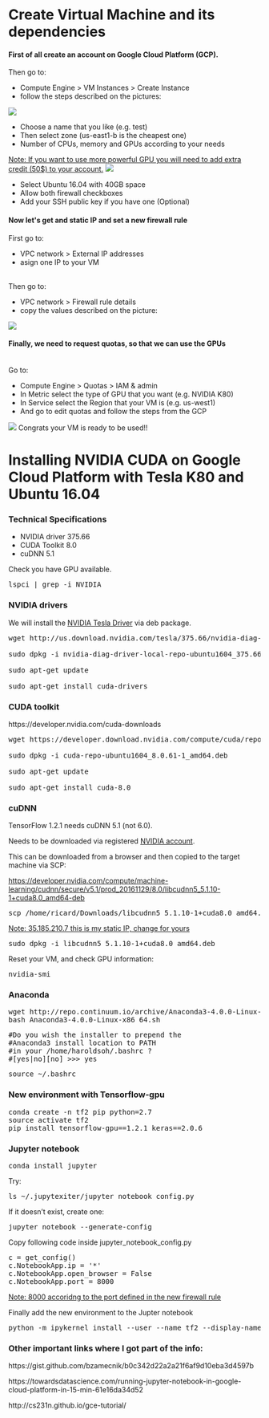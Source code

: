<h1>Create Virtual Machine and its dependencies</h4>
<h4>First of all create an account on Google Cloud Platform (GCP).</h4>
 <p>Then go to:
  <ul>
     <li>Compute Engine > VM Instances > Create Instance
     <li>follow the steps described on the pictures:
  </ul>
</p>
<img src="Images/Selection_001.png">
 <ul>
  <li>Choose a name that you like (e.g. test)</li>
  <li>Then select zone (us-east1-b is the cheapest one)</li>
  <li>Number of CPUs, memory and GPUs according to your needs</li>
</ul> 
<ins>Note: If you want to use more powerful GPU you will need to add extra credit (50$) to your account.</ins>
<img src="Images/Selection_002.png">
 <ul>
  <li>Select Ubuntu 16.04 with 40GB space</li>
  <li>Allow both firewall checkboxes</li>
  <li>Add your SSH public key if you have one (Optional)</li>
</ul>
<h4>Now let's get and static IP and set a new firewall rule</h4>
  <p>First go to:
  <ul>
     <li>VPC network > External IP addresses 
     <li>asign one IP to your VM
  </ul>
  <br>Then go to:
    <ul>
     <li>VPC network > Firewall rule details
     <li>copy the values described on the picture:
  </ul>
</p>
<img src="Images/Selection_003.png">
<h4>Finally, we need to request quotas, so that we can use the GPUs</h4>
  <br>Go to:
    <ul>
     <li>Compute Engine > Quotas > IAM & admin
     <li>In Metric select the type of GPU that you want (e.g. NVIDIA K80)
     <li>In Service select the Region that your VM is (e.g. us-west1)
     <li>And go to edit quotas and follow the steps from the GCP
  </ul>
</p>
<img src="Images/Selection_004.png">
Congrats your VM is ready to be used!!
<h1>Installing NVIDIA CUDA on Google Cloud Platform with Tesla K80 and Ubuntu 16.04</h1>
<h3>Technical Specifications</h3>
 <ul>
  <li>NVIDIA driver 375.66</li>
  <li>CUDA Toolkit 8.0</li>
  <li>cuDNN 5.1 </li>
</ul>
Check you have GPU available.
<pre>lspci | grep -i NVIDIA</pre>

<h3>NVIDIA drivers</h3>
We will install the <a href="http://www.nvidia.com/download/driverResults.aspx/118962/en-us">NVIDIA Tesla Driver</a> via deb package. </p> 
<pre>wget http://us.download.nvidia.com/tesla/375.66/nvidia-diag-driver-local-repo-ubuntu1604_375.66-1_amd64.deb
  <br>sudo dpkg -i nvidia-diag-driver-local-repo-ubuntu1604_375.66-1_amd64.deb
  <br>sudo apt-get update
  <br>sudo apt-get install cuda-drivers 
</pre>
<h3>CUDA toolkit</h3>
https://developer.nvidia.com/cuda-downloads
<pre>wget https://developer.download.nvidia.com/compute/cuda/repos/ubuntu1604/x86_64/cuda-repo-ubuntu1604_8.0.61-1_amd64.deb
  <br>sudo dpkg -i cuda-repo-ubuntu1604_8.0.61-1_amd64.deb
  <br>sudo apt-get update
  <br>sudo apt-get install cuda-8.0
</pre>
<h3>cuDNN</h3>
<p>TensorFlow 1.2.1 needs cuDNN 5.1 (not 6.0).</p>
<p>Needs to be downloaded via registered <a href="https://developer.nvidia.com/rdp/cudnn-download">NVIDIA account</a>.</p> 
<p>This can be downloaded from a browser and then copied to the target machine via SCP:</p>

https://developer.nvidia.com/compute/machine-learning/cudnn/secure/v5.1/prod_20161129/8.0/libcudnn5_5.1.10-1+cuda8.0_amd64-deb
<pre>scp /home/ricard/Downloads/libcudnn5_5.1.10-1+cuda8.0_amd64.deb ricard.durall@35.185.210.7:/home/ricard.durall/</pre>
<ins>Note: 35.185.210.7 this is my static IP, change for yours</ins>
<pre>sudo dpkg -i libcudnn5_5.1.10-1+cuda8.0_amd64.deb</pre>

Reset your VM, and check GPU information:
<pre>nvidia-smi</pre>

<h3>Anaconda</h3>

<pre>wget http://repo.continuum.io/archive/Anaconda3-4.0.0-Linux-x86_64.sh
bash Anaconda3-4.0.0-Linux-x86_64.sh</pre>
<pre>
#Do you wish the installer to prepend the 
#Anaconda3 install location to PATH 
#in your /home/haroldsoh/.bashrc ? 
#[yes|no][no] >>> yes</pre>

<pre>source ~/.bashrc</pre>

<h3>New environment with Tensorflow-gpu</h3>
<pre>conda create -n tf2 pip python=2.7
source activate tf2
pip install tensorflow-gpu==1.2.1 keras==2.0.6</pre>

<h3>Jupyter notebook</h3>
<pre>conda install jupyter</pre>
Try:
<pre>ls ~/.jupytexiter/jupyter_notebook_config.py</pre>

If it doesn’t exist, create one:

<pre>jupyter notebook --generate-config</pre>

Copy following code inside jupyter_notebook_config.py
<pre>c = get_config()
c.NotebookApp.ip = '*'
c.NotebookApp.open_browser = False
c.NotebookApp.port = 8000 </pre>
<ins>Note: 8000 accoridng to the port defined in the new firewall rule</ins>

Finally add the new environment to the Jupter notebook
<pre>python -m ipykernel install --user --name tf2 --display-name "Python (myenv)"</pre>


<h3>Other important links where I got part of the info:</h3>
<p>https://gist.github.com/bzamecnik/b0c342d22a2a21f6af9d10eba3d4597b</p>
<p>https://towardsdatascience.com/running-jupyter-notebook-in-google-cloud-platform-in-15-min-61e16da34d52</p>
<p>http://cs231n.github.io/gce-tutorial/</p>
